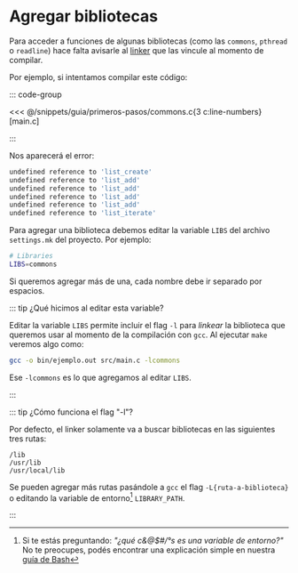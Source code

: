 # Agregar bibliotecas

Para acceder a funciones de algunas bibliotecas (como las `commons`, `pthread` o
`readline`) hace falta avisarle al [linker](https://linux.die.net/man/1/ld) que
las vincule al momento de compilar.

Por ejemplo, si intentamos compilar este código:

::: code-group

<<< @/snippets/guia/primeros-pasos/commons.c{3 c:line-numbers} [main.c]

:::

Nos aparecerá el error:

```bash
undefined reference to 'list_create'
undefined reference to 'list_add'
undefined reference to 'list_add'
undefined reference to 'list_add'
undefined reference to 'list_add'
undefined reference to 'list_iterate'
```

Para agregar una biblioteca debemos editar la variable `LIBS` del archivo
`settings.mk` del proyecto. Por ejemplo:

```bash
# Libraries
LIBS=commons
```

Si queremos agregar más de una, cada nombre debe ir separado por espacios.

::: tip ¿Qué hicimos al editar esta variable?

Editar la variable `LIBS` permite incluir el flag `-l` para _linkear_ la
biblioteca que queremos usar al momento de la compilación con `gcc`. Al
ejecutar `make` veremos algo como:

```bash
gcc -o bin/ejemplo.out src/main.c -lcommons
```

Ese `-lcommons` es lo que agregamos al editar `LIBS`.

:::

::: tip ¿Cómo funciona el flag "-l"?

Por defecto, el linker solamente va a buscar bibliotecas en las siguientes tres
rutas:

```
/lib
/usr/lib
/usr/local/lib
```

Se pueden agregar más rutas pasándole a `gcc` el flag `-L{ruta-a-biblioteca}` o
editando la variable de entorno[^1] `LIBRARY_PATH`.

:::

[^1]: Si te estás preguntando: _"¿qué c&@$#/°s es una variable de entorno?"_
No te preocupes, podés encontrar una explicación simple en nuestra
[guía de Bash](https://docs.utnso.com.ar/guias/consola/bash#variables-de-entorno)
